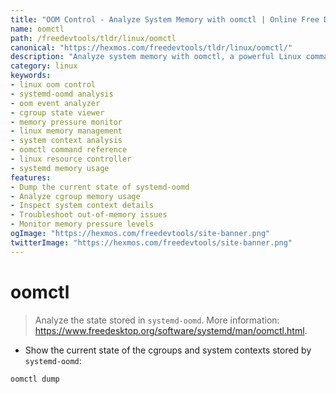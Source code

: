 ```yaml
---
title: "OOM Control - Analyze System Memory with oomctl | Online Free DevTools by Hexmos"
name: oomctl
path: /freedevtools/tldr/linux/oomctl
canonical: "https://hexmos.com/freedevtools/tldr/linux/oomctl/"
description: "Analyze system memory with oomctl, a powerful Linux command. Troubleshoot OOM issues and understand cgroup states. Free online tool, no registration required."
category: linux
keywords:
- linux oom control
- systemd-oomd analysis
- oom event analyzer
- cgroup state viewer
- memory pressure monitor
- linux memory management
- system context analysis
- oomctl command reference
- linux resource controller
- systemd memory usage
features:
- Dump the current state of systemd-oomd
- Analyze cgroup memory usage
- Inspect system context details
- Troubleshoot out-of-memory issues
- Monitor memory pressure levels
ogImage: "https://hexmos.com/freedevtools/site-banner.png"
twitterImage: "https://hexmos.com/freedevtools/site-banner.png"
---
```


# oomctl

> Analyze the state stored in `systemd-oomd`.
> More information: <https://www.freedesktop.org/software/systemd/man/oomctl.html>.

- Show the current state of the cgroups and system contexts stored by `systemd-oomd`:

`oomctl dump`

